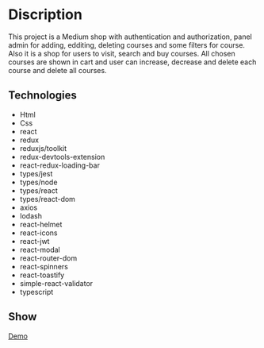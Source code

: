 # Discription

This project is a Medium shop with authentication and authorization, panel admin for adding, edditing, deleting courses and some filters for course. Also it is a shop for users to visit, search and buy courses. All chosen courses are shown in cart and user can increase, decrease and delete each course and delete all courses. 

## Technologies

- Html
- Css
- react
- redux
- reduxjs/toolkit
- redux-devtools-extension
- react-redux-loading-bar
- types/jest
- types/node
- types/react
- types/react-dom
- axios
- lodash
- react-helmet
- react-icons
- react-jwt
- react-modal
- react-router-dom
- react-spinners
- react-toastify
- simple-react-validator
- typescript

## Show

<a href="https://e-learning.ahmohazzab.com"> Demo </a>
